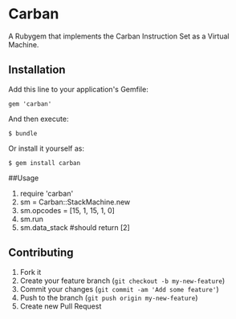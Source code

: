 # Carban

A Rubygem that implements the Carban Instruction Set as a Virtual Machine.

## Installation

Add this line to your application's Gemfile:

    gem 'carban'

And then execute:

    $ bundle

Or install it yourself as:

    $ gem install carban

##Usage

1. require 'carban'
2. sm  = Carban::StackMachine.new
3. sm.opcodes = [15, 1, 15, 1, 0]
4. sm.run
5. sm.data_stack #should return [2]


## Contributing

1. Fork it
2. Create your feature branch (`git checkout -b my-new-feature`)
3. Commit your changes (`git commit -am 'Add some feature'`)
4. Push to the branch (`git push origin my-new-feature`)
5. Create new Pull Request

